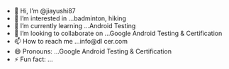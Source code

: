- 👋 Hi, I’m @jiayushi87
- 👀 I’m interested in ...badminton, hiking
- 🌱 I’m currently learning ...Android Testing
- 💞️ I’m looking to collaborate on ...Google Android Testing & Certification
- 📫 How to reach me ...info@dl cer.com
- 😄 Pronouns: ...Google Android Testing & Certification
- ⚡ Fun fact: ...

<!---
jiayushi87/jiayushi87 is a ✨ special ✨ repository because its `README.md` (this file) appears on your GitHub profile.
You can click the Preview link to take a look at your changes.
--->
